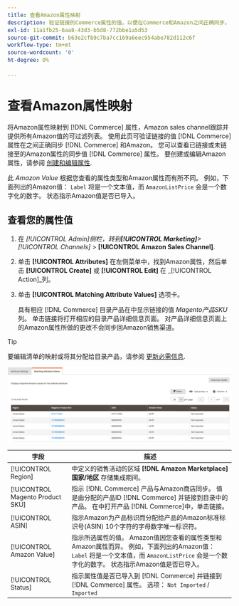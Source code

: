 ```yaml
---
title: 查看Amazon属性映射
description: 验证链接的Commerce属性的值，以便在Commerce和Amazon之间正确同步。
exl-id: 11a1fb25-6aa8-43d3-b5d8-772bbe1a5d53
source-git-commit: b63e2cfb9c7ba7cc169a6eec954abe782d112c6f
workflow-type: tm+mt
source-wordcount: '0'
ht-degree: 0%

---
```


# 查看Amazon属性映射

将Amazon属性映射到 [!DNL Commerce] 属性，Amazon sales channel跟踪并提供所有Amazon值的可过滤列表。 使用此页可验证链接的值 [!DNL Commerce] 属性在之间正确同步 [!DNL Commerce] 和Amazon。 您可以查看已链接或未链接至的Amazon属性的同步值 [!DNL Commerce] 属性。 要创建或编辑Amazon属性，请参阅 [创建和编辑属性](./creating-attributes.md).

此 _Amazon Value_ 根据您查看的属性类型和Amazon属性而有所不同。 例如，下面列出的Amazon值： `Label` 将是一个文本值，而 `AmazonListPrice` 会是一个数字化的数字。 状态指示Amazon值是否已导入。

## 查看您的属性值

1. 在 _[!UICONTROL Admin]_侧栏，转到&#x200B;**[!UICONTROL Marketing]**>_[!UICONTROL Channels]_ > **[!UICONTROL Amazon Sales Channel]**.

1. 单击 **[!UICONTROL Attributes]** 在左侧菜单中，找到Amazon属性，然后单击 **[!UICONTROL Create]** 或 **[!UICONTROL Edit]** 在 _[!UICONTROL Action]_列。

1. 单击 **[!UICONTROL Matching Attribute Values]** 选项卡。

   具有相应 [!DNL Commerce] 目录产品在中显示链接的值 _Magento产品SKU_ 列。 单击链接将打开相应的目录产品详细信息页面。 对产品详细信息页面上的Amazon属性所做的更改不会同步回Amazon销售渠道。

>[!TIP]
>要编辑清单的映射或将其分配给目录产品，请参阅 [更新必需信息](./amazon-manually-update-incomplete-listing.md).

![查看属性值](assets/amazon-managing-attribute-values.png)

| 字段 | 描述 |
|--- |--- |
| [!UICONTROL Region] | 中定义的销售活动的区域 **[!DNL Amazon Marketplace]国家/地区** 存储集成期间。 |
| [!UICONTROL Magento Product SKU] | 指示 [!DNL Commerce] 产品与Amazon商店同步。 值是由分配的产品ID [!DNL Commerce] 并链接到目录中的产品。 在中打开产品 [!DNL Commerce]中，单击链接。 |
| [!UICONTROL ASIN] | 指示Amazon为产品标识而分配给产品的Amazon标准标识号(ASIN) 10个字符的字母数字唯一标识符。 |
| [!UICONTROL Amazon Value] | 指示所选属性的值。 Amazon值因您查看的属性类型和Amazon属性而异。 例如，下面列出的Amazon值： `Label` 将是一个文本值，而 `AmazonListPrice` 会是一个数字化的数字。 状态指示Amazon值是否已导入。 |
| [!UICONTROL Status] | 指示属性值是否已导入到 [!DNL Commerce] 并链接到 [!DNL Commerce] 属性。 选项： `Not Imported` / `Imported` |
